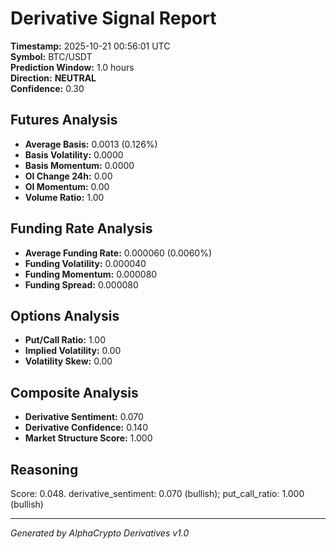 # Derivative Signal Report

**Timestamp:** 2025-10-21 00:56:01 UTC  
**Symbol:** BTC/USDT  
**Prediction Window:** 1.0 hours  
**Direction:** **NEUTRAL**  
**Confidence:** 0.30

## Futures Analysis
- **Average Basis:** 0.0013 (0.126%)
- **Basis Volatility:** 0.0000
- **Basis Momentum:** 0.0000
- **OI Change 24h:** 0.00
- **OI Momentum:** 0.00
- **Volume Ratio:** 1.00

## Funding Rate Analysis
- **Average Funding Rate:** 0.000060 (0.0060%)
- **Funding Volatility:** 0.000040
- **Funding Momentum:** 0.000080
- **Funding Spread:** 0.000080

## Options Analysis
- **Put/Call Ratio:** 1.00
- **Implied Volatility:** 0.00
- **Volatility Skew:** 0.00

## Composite Analysis
- **Derivative Sentiment:** 0.070
- **Derivative Confidence:** 0.140
- **Market Structure Score:** 1.000

## Reasoning
Score: 0.048. derivative_sentiment: 0.070 (bullish); put_call_ratio: 1.000 (bullish)

---
*Generated by AlphaCrypto Derivatives v1.0*

